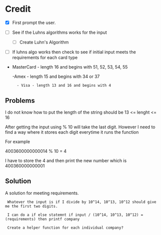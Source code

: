 # Credit 

- [x] First prompt the user.

- [ ] See if the Luhns algorithms works for the input
    - [ ] Create Luhn's Algorithm

- [ ] If luhns algo works then check to see if initial input meets the requirements for each card type

- MasterCard - length 16 and begins with 51, 52, 53, 54, 55

    -Amex - length 15 and begins with 34 or 37

        - Visa - length 13 and 16 and begins with 4
        
        
## Problems

I do not know how to put the length of the string should be 13 <= lenght <= 16

After getting the input using % 10 will take the last digit. However I need to find a way where it stores each digit everytime it runs the function

For example 

4003600000000014 % 10 = 4

I have to store the 4 and then print the new number which is 400360000000001

## Solution 

A  solution for meeting requirements. 
     
     Whatever the input is if I divide by 10^14, 10^13, 10^12 should give me the first two digits. 
     
     I can do a if else statemnt if input / (10^14, 10^13, 10^12) = (requirements) then printf company
     
     Create a helper function for each individual company?